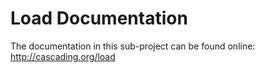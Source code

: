 # Load Documentation

The documentation in this sub-project can be found online: http://cascading.org/load
